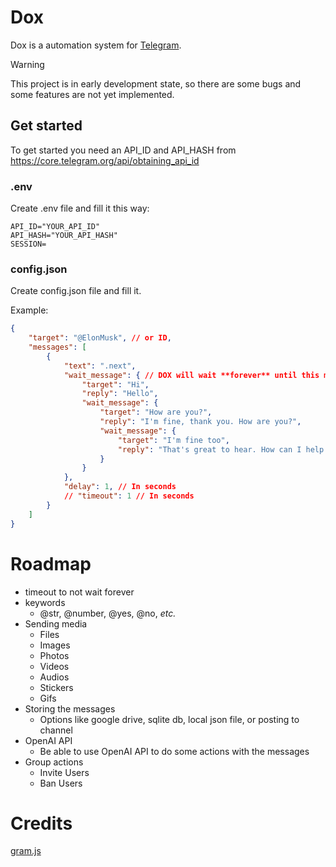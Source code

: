 # Dox

Dox is a automation system for [Telegram](https://telegram.org/).

> [!WARNING]
> This project is in early development state, so there are some bugs and some features are not yet implemented.

## Get started
To get started you need an API_ID and API_HASH from https://core.telegram.org/api/obtaining_api_id

### .env
Create .env file and fill it this way:

```env
API_ID="YOUR_API_ID"
API_HASH="YOUR_API_HASH"
SESSION=
```

### config.json
Create config.json file and fill it. 

Example:

```json
{
    "target": "@ElonMusk", // or ID,
    "messages": [
        {
            "text": ".next",
            "wait_message": { // DOX will wait **forever** until this message is received. Unless use set a timeout option(NOT YET IMPLEMENTED)
                "target": "Hi",
                "reply": "Hello",
                "wait_message": {
                    "target": "How are you?",
                    "reply": "I'm fine, thank you. How are you?",
                    "wait_message": {
                        "target": "I'm fine too",
                        "reply": "That's great to hear. How can I help you today?"
                    }
                }
            },
            "delay": 1, // In seconds
            // "timeout": 1 // In seconds
        }
    ]
}
```


# Roadmap
- timeout to not wait forever
- keywords
    - @str, @number, @yes, @no, *etc.*
- Sending media
    - Files
    - Images
    - Photos
    - Videos
    - Audios
    - Stickers
    - Gifs
- Storing the messages
    - Options like google drive, sqlite db, local json file, or posting to channel
- OpenAI API
    - Be able to use OpenAI API to do some actions with the messages
- Group actions
    - Invite Users
    - Ban Users

# Credits
[gram.js](https://gram.js.org)
